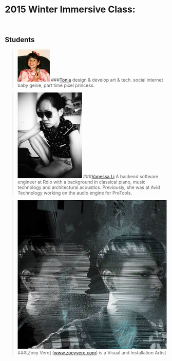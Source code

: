 # 2015 Winter Immersive Class:

<br>


## Students

> ![](img/tonia.png)
###[Tonia](http://konversation.us)
design & develop art & tech. social internet baby genie, part time pixel princess.

> ![](img/vl.jpg)
###[Vanessa Li](https://github.com/devanessa) 
A backend software engineer at Rdio with a background in classical piano, music technology and architectural acoustics. Previously, she was at Avid Technology working on the audio engine for ProTools.

> ![](img/zv.jpg)
###[Zoey Vero] (www.zoeyvero.com) is a Visual and Installation Artist
<br />
